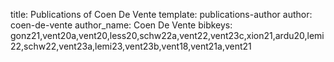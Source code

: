 title: Publications of Coen De Vente
template: publications-author
author: coen-de-vente
author_name: Coen De Vente
bibkeys: gonz21,vent20a,vent20,less20,schw22a,vent22,vent23c,xion21,ardu20,lemi22,schw22,vent23a,lemi23,vent23b,vent18,vent21a,vent21